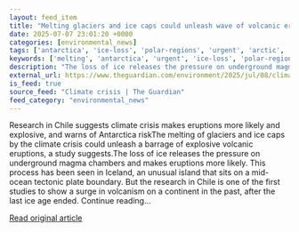 ```yaml
---
layout: feed_item
title: "Melting glaciers and ice caps could unleash wave of volcanic eruptions, study says"
date: 2025-07-07 23:01:20 +0000
categories: [environmental_news]
tags: ['antarctica', 'ice-loss', 'polar-regions', 'urgent', 'arctic', 'glaciers']
keywords: ['melting', 'antarctica', 'urgent', 'ice-loss', 'polar-regions', 'caps', 'arctic', 'glaciers']
description: "The loss of ice releases the pressure on underground magma chambers and makes eruptions more likely"
external_url: https://www.theguardian.com/environment/2025/jul/08/climate-crisis-melting-glaciers-ice-caps-volcanic-eruptions-chile-antartica-volcanoes
is_feed: true
source_feed: "Climate crisis | The Guardian"
feed_category: "environmental_news"
---
```


Research in Chile suggests climate crisis makes eruptions more likely and explosive, and warns of Antarctica riskThe melting of glaciers and ice caps by the climate crisis could unleash a barrage of explosive volcanic eruptions, a study suggests.The loss of ice releases the pressure on underground magma chambers and makes eruptions more likely. This process has been seen in Iceland, an unusual island that sits on a mid-ocean tectonic plate boundary. But the research in Chile is one of the first studies to show a surge in volcanism on a continent in the past, after the last ice age ended. Continue reading...

[Read original article](https://www.theguardian.com/environment/2025/jul/08/climate-crisis-melting-glaciers-ice-caps-volcanic-eruptions-chile-antartica-volcanoes)
